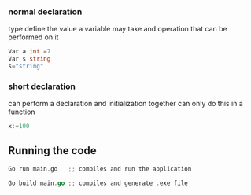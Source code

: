 


### normal declaration
<p>type define the value a variable may take and operation that can be performed on it </p>

```go
Var a int =7
Var s string
s="string"
```

### short declaration

can perform a declaration and initialization together 
can only do this in a function
```go
x:=100
```



## Running the code 
```go
Go run main.go   ;; compiles and run the application

Go build main.go ;; compiles and generate .exe file
```


